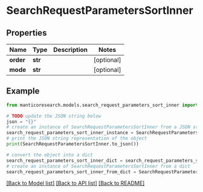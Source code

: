 # SearchRequestParametersSortInner


## Properties

Name | Type | Description | Notes
------------ | ------------- | ------------- | -------------
**order** | **str** |  | [optional] 
**mode** | **str** |  | [optional] 

## Example

```python
from manticoresearch.models.search_request_parameters_sort_inner import SearchRequestParametersSortInner

# TODO update the JSON string below
json = "{}"
# create an instance of SearchRequestParametersSortInner from a JSON string
search_request_parameters_sort_inner_instance = SearchRequestParametersSortInner.from_json(json)
# print the JSON string representation of the object
print(SearchRequestParametersSortInner.to_json())

# convert the object into a dict
search_request_parameters_sort_inner_dict = search_request_parameters_sort_inner_instance.to_dict()
# create an instance of SearchRequestParametersSortInner from a dict
search_request_parameters_sort_inner_from_dict = SearchRequestParametersSortInner.from_dict(search_request_parameters_sort_inner_dict)
```
[[Back to Model list]](../README.md#documentation-for-models) [[Back to API list]](../README.md#documentation-for-api-endpoints) [[Back to README]](../README.md)



